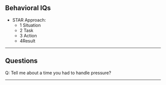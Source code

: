 ## Behavioral IQs
* STAR Approach: 
  * 1 Situation
  * 2 Task
  * 3 Action
  * 4Result
***
## Questions

Q: Tell me about a time you had to handle pressure?

***

